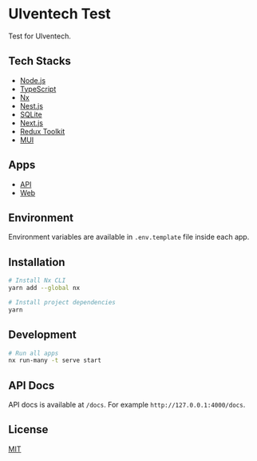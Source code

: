 # Ulventech Test

Test for Ulventech.

## Tech Stacks

- [Node.js](https://nodejs.org)
- [TypeScript](https://typescriptlang.org)
- [Nx](https://nx.dev)
- [Nest.js](https://nestjs.com)
- [SQLite](https://sqlite.org)
- [Next.js](https://nextjs.org)
- [Redux Toolkit](https://redux-toolkit.js.org)
- [MUI](https://mui.com)

## Apps

- [API](apps/api/)
- [Web](apps/web/)

## Environment

Environment variables are available in `.env.template` file inside each app.

## Installation

```zsh
# Install Nx CLI
yarn add --global nx

# Install project dependencies
yarn
```

## Development

```zsh
# Run all apps
nx run-many -t serve start
```

## API Docs

API docs is available at `/docs`. For example `http://127.0.0.1:4000/docs`.

## License

[MIT](LICENSE)
